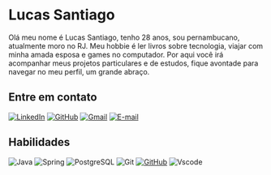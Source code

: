 # Lucas Santiago
Olá meu nome é Lucas Santiago, tenho 28 anos, sou pernambucano, atualmente moro no RJ. Meu hobbie é ler livros sobre tecnologia, viajar com minha amada esposa e games no computador. Por aqui você irá acompanhar meus projetos particulares e de estudos, fique avontade para navegar no meu perfil, um grande abraço.

## Entre em contato
[![LinkedIn](https://img.shields.io/badge/LinkedIn-0077B5?style=for-the-badge&logo=linkedin&logoColor=white)](https://www.linkedin.com/in/lucas-santiagodev/)
[![GitHub](https://img.shields.io/badge/GitHub-100000?style=for-the-badge&logo=github&logoColor=white)](https://github.com/SantiagoLucas06)
[![Gmail](https://img.shields.io/badge/Gmail-333333?style=for-the-badge&logo=gmail&logoColor=red)](mailto:lucaspqdbigua@gmail.com)
[![E-mail](https://img.shields.io/badge/-Email-000?style=for-the-badge&logo=microsoft-outlook&logoColor=007BFF)](mailto:santiagolucas13@hotmail.com)

## Habilidades
![Java](https://img.shields.io/badge/java-%23ED8B00.svg?style=for-the-badge&logo=openjdk&logoColor=white)
![Spring](https://img.shields.io/badge/spring-%236DB33F.svg?style=for-the-badge&logo=spring&logoColor=white)
![PostgreSQL](https://img.shields.io/badge/PostgreSQL-000?style=for-the-badge&logo=postgresql)
![Git](https://img.shields.io/badge/GIT-E44C30?style=for-the-badge&logo=git&logoColor=white)
[![GitHub](https://img.shields.io/badge/GitHub-100000?style=for-the-badge&logo=github&logoColor=white)](https://github.com/SEUUSERNAME)
![Vscode](https://img.shields.io/badge/Vscode-007ACC?style=for-the-badge&logo=visual-studio-code&logoColor=white)
